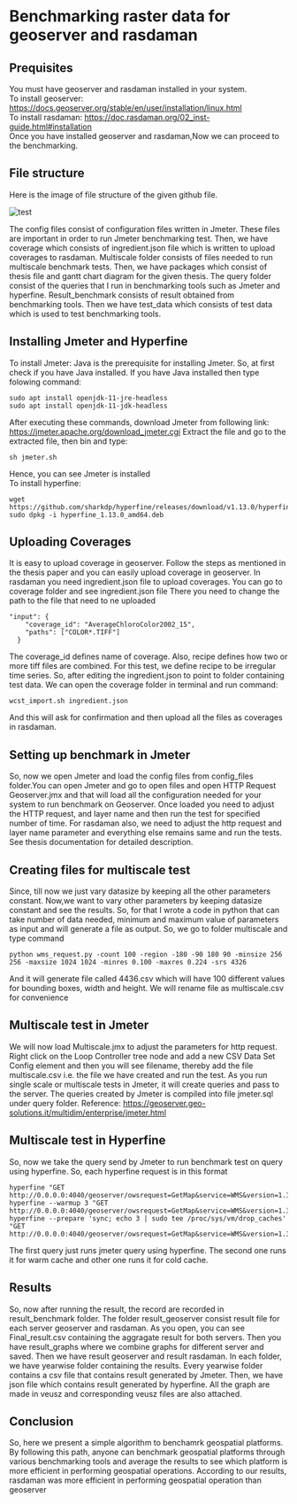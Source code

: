 # Benchmarking raster data for geoserver and rasdaman 

## Prequisites
You must have geoserver and rasdaman installed in your system.<br />
To install geoserver: https://docs.geoserver.org/stable/en/user/installation/linux.html <br />
To install rasdaman: https://doc.rasdaman.org/02_inst-guide.html#installation <br />
Once you have installed geoserver and rasdaman,Now we can proceed to the benchmarking.

## File structure<br />
Here is the image of file structure of the given github file.

![test](https://user-images.githubusercontent.com/73000507/170036836-896793a3-6731-4b20-8cba-eaddfe76e7fe.png)

The config files consist of configuration files written in Jmeter. These files are important in order to run Jmeter benchmarking test. Then, we have coverage which consists of ingredient.json file which is written to upload coverages to rasdaman. Multiscale folder consists of files needed to run multiscale benchmark tests. Then, we have packages which consist of thesis file and gantt chart diagram for the given thesis. The query folder consist of the queries that I run in benchmarking tools such as Jmeter and hyperfine. Result_benchmark consists of result obtained from benchmarking tools. Then we have test_data which consists of test data which is used to test benchmarking tools.

## Installing Jmeter and Hyperfine 
To install Jmeter:
Java is the prerequisite for installing Jmeter. So, at first check if you have Java installed. If you have Java installed then type folowing command:
```
sudo apt install openjdk-11-jre-headless
sudo apt install openjdk-11-jdk-headless

```
After executing these commands, download Jmeter from following link: https://jmeter.apache.org/download_jmeter.cgi
Extract the file and go to the extracted file, then bin and type:
```
sh jmeter.sh
```
Hence, you can see Jmeter is installed <br />
To install hyperfine:
```
wget https://github.com/sharkdp/hyperfine/releases/download/v1.13.0/hyperfine_1.13.0_amd64.deb
sudo dpkg -i hyperfine_1.13.0_amd64.deb
```
## Uploading Coverages
It is easy to upload coverage in geoserver. Follow the steps as mentioned in the thesis paper and you can easily upload coverage in geoserver. In rasdaman you need ingredient.json file to upload coverages. You can go to coverage folder and see ingredient.json file There you need to change the path to the file that need to ne uploaded
```
"input": {
    "coverage_id": "AverageChloroColor2002_15",
    "paths": ["COLOR*.TIFF"]
  }
```
The coverage_id defines name of coverage. Also, recipe defines how two or more tiff files are combined. For this test, we define recipe to be irregular time series. So, after editing the ingredient.json to point to folder containing test data. We can open the coverage folder in terminal and run command:
```
wcst_import.sh ingredient.json
```
And this will ask for confirmation and then upload all the files as coverages in rasdaman.
## Setting up benchmark in Jmeter
So, now we open Jmeter and load the config files from config_files folder.You can open Jmeter and go to open files and open HTTP Request Geoserver.jmx and that will load all the configuration needed for your system to run benchmark on Geoserver. Once loaded you need to adjust the HTTP request, and layer name and then run the test for specified number of time. For rasdaman also, we need to adjust the http request and layer name parameter and everything else remains same and run the tests. See thesis documentation for detailed description.
## Creating files for multiscale test
Since, till now we just vary datasize by keeping all the other parameters constant. Now,we want to vary other parameters by keeping datasize constant and see the results. So, for that I wrote a code in python that can take number of data needed, minimum and maximum value of parameters as input and will generate a file as output. So, we go to folder multiscale and type command
```
python wms_request.py -count 100 -region -180 -90 180 90 -minsize 256 256 -maxsize 1024 1024 -minres 0.100 -maxres 0.224 -srs 4326

```
And it will generate file called 4436.csv which will have 100 different values for bounding boxes, width and height. We will rename file as multiscale.csv for convenience
## Multiscale test in Jmeter
We will now load Multiscale.jmx to adjust the parameters for http request. Right click on the Loop Controller tree node and add a new CSV Data Set Config element and then you will see filename, thereby add the file multiscale.csv i.e. the file we have created and run the test.
As you run single scale or multiscale tests in Jmeter, it will create queries and pass to the server. The queries created by Jmeter is compiled into file jmeter.sql under query folder.
Reference: https://geoserver.geo-solutions.it/multidim/enterprise/jmeter.html
## Multiscale test in Hyperfine
So, now we take the query send by Jmeter to run benchmark test on query using hyperfine. So, each hyperfine request is in this format
```
hyperfine "GET http://0.0.0.0:4040/geoserver/owsrequest=GetMap&service=WMS&version=1.3.0&layers=benchmark:serve_2015&styles=&srs=EPSG:4326&width=750&height=500&format=image/png&bbox=-180,-90,180,90"
hyperfine --warmup 3 "GET http://0.0.0.0:4040/geoserver/owsrequest=GetMap&service=WMS&version=1.3.0&layers=benchmark:serve_2015&styles=&srs=EPSG:4326&width=750&height=500&format=image/png&bbox=-180,-90,180,90"
hyperfine --prepare 'sync; echo 3 | sudo tee /proc/sys/vm/drop_caches' "GET http://0.0.0.0:4040/geoserver/owsrequest=GetMap&service=WMS&version=1.3.0&layers=benchmark:serve_2015&styles=&srs=EPSG:4326&width=750&height=500&format=image/png&bbox=-180,-90,180,90"
```
The first query just runs jmeter query using hyperfine. The second one runs it for warm cache and other one runs it for cold cache.
## Results
So, now after running the result, the record are recorded in result_benchmark folder. The folder result_geoserver consist result file for each server geoserver and rasdaman. As you open, you can see Final_result.csv containing the aggragate result for both servers. Then you have result_graphs where we combine graphs for different server and saved. Then we have result geoserver and result rasdaman. In each folder, we have yearwise folder containing the results. Every yearwise folder contains a csv file that contains result generated by Jmeter. Then, we have json file which contains result generated by hyperfine. All the graph are made in veusz and corresponding veusz files are also attached. 
## Conclusion
So, here we present a simple algorithm to benchamrk geospatial platforms. By following this path, anyone can benchmark geospatial platforms through various benchmarking tools and average the results to see which platform is more efficient in performing geospatial operations. According to our results, rasdaman was more efficient in performing geospatial operation than geoserver
